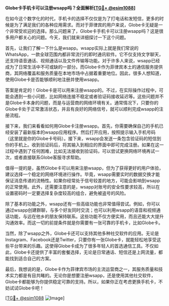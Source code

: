**Globe卡手机卡可以注册wsapp吗？全面解析[[TG💪+ @esim1088](https://t.me/s/esim1088)]**

在如今这个数字化的时代，手机卡的选择不仅仅是为了打电话和发短信，更多的时候是为了满足我们的各种应用需求。而对于菲律宾的用户来说，Globe卡无疑是一个非常受欢迎的选择。那么问题来了，Globe卡手机卡可以注册wsapp吗？这是很多用户都关心的问题。今天，我们就来详细探讨一下这个问题。

首先，让我们了解一下什么是wsapp。wsapp实际上就是我们常说的WhatsApp，一款全球范围内都非常流行的即时通讯软件。它不仅支持文字聊天，还支持语音通话、视频通话以及文件传输等功能。对于许多人来说，wsapp已经成为了日常生活中不可或缺的一部分。而Globe卡作为菲律宾本土的通信服务提供商，其网络覆盖和服务质量在本地市场中占据着重要地位。因此，很多人想知道，使用Globe卡是否能够顺利地注册并使用wsapp。

答案是肯定的！Globe卡是可以用来注册wsapp的。不过，在实际操作过程中，可能会遇到一些小问题，比如网络连接不稳定或者验证码接收延迟等。这些问题并不是Globe卡本身的问题，而是与运营商的网络环境有关。通常情况下，只要你的Globe卡处于正常激活状态，并且有良好的网络信号，就可以顺利完成wsapp的注册流程。

接下来，我们来看看如何用Globe卡注册wsapp。首先，你需要确保自己的手机已经安装了最新版本的wsapp应用程序。然后打开应用，按照提示输入手机号码（这里就是你的Globe卡号码）。接下来，wsapp会发送一条包含验证码的短信到你的手机上。收到验证码后，将其输入到相应的界面中即可完成注册。如果在这一过程中遇到了任何困难，比如无法接收到验证码，可以尝试更换网络环境再试一次，或者直接联系Globe客服寻求帮助。

值得一提的是，虽然Globe卡可以用来注册wsapp，但为了获得更好的用户体验，建议选择一个稳定的网络环境进行操作。毕竟，wsapp需要实时的数据交换才能保证消息传递的流畅性。如果你经常处于信号较差的地方，可能会影响到wsapp的正常使用。此外，还需要注意的是，wsapp对账号的安全性要求较高，所以在设置密码时一定要选择复杂度较高的组合，避免被盗号的风险。

除了基本的功能之外，wsapp还有一些高级功能也非常值得尝试。例如，你可以通过wsapp创建群聊，与多个好友同时交流；也可以利用wsapp的语音和视频通话功能，与远在他乡的朋友保持联系。这些功能不仅方便实用，而且还能大大提升沟通效率。而这一切的前提条件就是你需要有一张可靠的手机卡，比如Globe卡。

当然，除了wsapp之外，Globe卡还可以支持其他多种社交软件的应用。无论是Instagram、Facebook还是Twitter，只要你有一张Globe卡，就能轻松地享受这些平台带来的乐趣。这使得Globe卡成为了很多年轻人的首选通信工具。不仅如此，Globe卡还提供了丰富的套餐选择，无论是日常通话、短信还是上网流量，都能找到适合自己的方案。

最后，我想说的是，Globe卡作为菲律宾市场的主流运营商之一，其服务质量和技术实力都是有目共睹的。无论你是想要注册wsapp，还是使用其他社交软件，Globe卡都能够为你提供稳定可靠的支持。所以，如果你正在考虑更换手机卡，不妨试试Globe卡吧！

[[TG💪+ @esim1088](https://t.me/s/esim1088) ![Image](https://i.postimg.cc/4NQfJmqS/Snipaste-2025-05-13-00-14-12.png)]